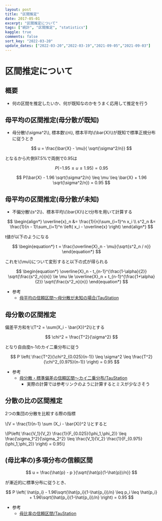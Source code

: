```yaml
---
layout: post
title: "区間推定"
date: 2017-05-01
excerpt: "区間推定について"
tags: ["統計", "区間推定", "statistics"]
kaggle: true
comments: false
sort_key: "2022-03-20"
update_dates: ["2022-03-20","2022-03-19","2021-09-05","2021-09-03"]
---
```


# 区間推定について

## 概要
 - 何の区間を推定したいか、何が既知なのかをうまく応用して推定を行う


## 母平均の区間推定(母分散が既知)
 - 母分散\\(\sigma^2\\), 標本数\\(n\\), 標本平均\\(\bar{X}\\)が既知で標準正規分布に従うとき  

$$
u = \frac{\bar{X} - \mu}{ \sqrt{\sigma^2/n}}
$$  

となるから片側97.5%で両側で0.95は  

$$
P(-1.95 \leq u \leq 1.95) = 0.95
$$  

$$
P(\bar{X} - 1.96 \sqrt{\sigma^2/n} \leq \mu \leq \bar{X} + 1.96 \sqrt{\sigma^2/n}) = 0.95
$$  

## 母平均の区間推定(母分散が未知)
 - 不偏分散\\(s^2\\)、標本平均\\(\bar{X}\\)とt分布を用いて計算する

$$
\begin{align*} \overline{x}_n &= \frac{1}{n}\sum_{i=1}^n x_i \\ s^2_n &= \frac{1}{n - 1}\sum_{i=1}^n \left( x_i - \overline{x} \right) \end{align*}
$$

t値が以下のようになる

$$
\begin{equation*} t = \frac{\overline{X}_n - \mu}{\sqrt{s^2_n / n}} \end{equation*}
$$

これを\\(\mu\\)について変形すると以下の式が得られる

$$
\begin{equation*} \overline{X}_n - t_{n-1}^{\frac{1-\alpha}{2}} \sqrt{\frac{s^2_n}{n}} \le \mu \le \overline{X}_n + t_{n-1}^{\frac{1+\alpha}{2}} \sqrt{\frac{s^2_n}{n}} \end{equation*}
$$

 - 参考
   - [母平均の信頼区間～母分散が未知の場合/TauStation](http://taustation.com/ci-pop-mean-without-pop-std/)


## 母分散の区間推定

偏差平方和を\\(T^2 = \sum(X_i - \bar{X})^2\\)とする  

$$
\chi^2 = \frac{T^2}{\sigma^2}
$$

となり自由度n-1のカイ二乗分布に従う  

$$
P \left( \frac{T^2}{\chi^2_{0.025}(n-1)}  \leq \sigma^2 \leq \frac{T^2}{\chi^2_{0.975}(n-1)} \right) = 0.95
$$  

 - 参考
   - [母分散・標準偏差の信頼区間～カイ二乗分布/TauStation](http://taustation.com/ci-pop-variance/)
	 - 実際の計算では参考リンクのように計算するとミスが少なさそう


## 分散の比の区間推定

2つの集団の分散を比較する際の指標

\\(V = \frac{1}{n-1} \sum (X_i - \bar{X})^2 \\)とすると  


\\(P\left( \frac{V_1}{V_2} \frac{1}{F_{0.025}(\phi_1,\phi_2)} \leq \frac{\sigma_1^2}{\sigma_2^2} \leq \frac{V_1}{V_2} \frac{1}{F_{0.975}(\phi_1,\phi_2)}  \right) = 0.95\\)  

## (母比率の)多項分布の信頼区間

$$
u = \frac{\hat{p} - p }{\sqrt{\hat{p}(1-\hat{p})/n}}
$$

が漸近的に標準分布に従うとき、  

$$
P \left( \hat{p_i} - 1.96\sqrt{\hat{p_i}(1-\hat{p_i})/n} \leq p_i \leq \hat{p_i} + 1.96\sqrt{\hat{p_i}(1-\hat{p_i})/n} \right) = 0.95
$$

 - 参考
   - [母比率の信頼区間/TauStation](http://taustation.com/ci-pop-proportion/)
